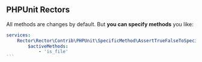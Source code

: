 ## PHPUnit Rectors

All methods are changes by default. But **you can specify methods** you like:

````yaml
services:
    Rector\Rector\Contrib\PHPUnit\SpecificMethod\AssertTrueFalseToSpecificMethodRector:
        $activeMethods:
            - 'is_file'
```
